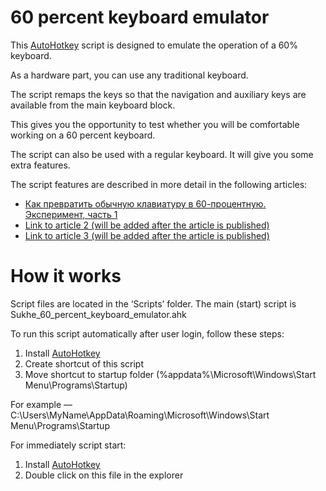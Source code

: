 # 60 percent keyboard emulator

This [AutoHotkey](https://autohotkey.com/) script is designed to emulate the operation of a 60% keyboard. 

As a hardware part, you can use any traditional keyboard.

The script remaps the keys so that the navigation and auxiliary keys are available from the main keyboard block.

This gives you the opportunity to test whether you will be comfortable working on a 60 percent keyboard.

The script can also be used with a regular keyboard. It will give you some extra features.

The script features are described in more detail in the following articles:
- [Как превратить обычную клавиатуру в 60-процентную. Эксперимент, часть 1](https://dou.ua/forums/topic/37776/)
- [Link to article 2 (will be added after the article is published)](http://dou.ua)
- [Link to article 3 (will be added after the article is published)](http://dou.ua)

# How it works

Script files are located in the ‘Scripts’ folder. The main (start) script is Sukhe_60_percent_keyboard_emulator.ahk

To run this script automatically after user login, follow these steps:
1. Install [AutoHotkey](https://autohotkey.com/)
2. Create shortcut of this script
3. Move shortcut to startup folder (%appdata%\Microsoft\Windows\Start Menu\Programs\Startup)

For example — C:\Users\MyName\AppData\Roaming\Microsoft\Windows\Start Menu\Programs\Startup

For immediately script start:
1. Install [AutoHotkey](https://autohotkey.com/)
2. Double click on this file in the explorer